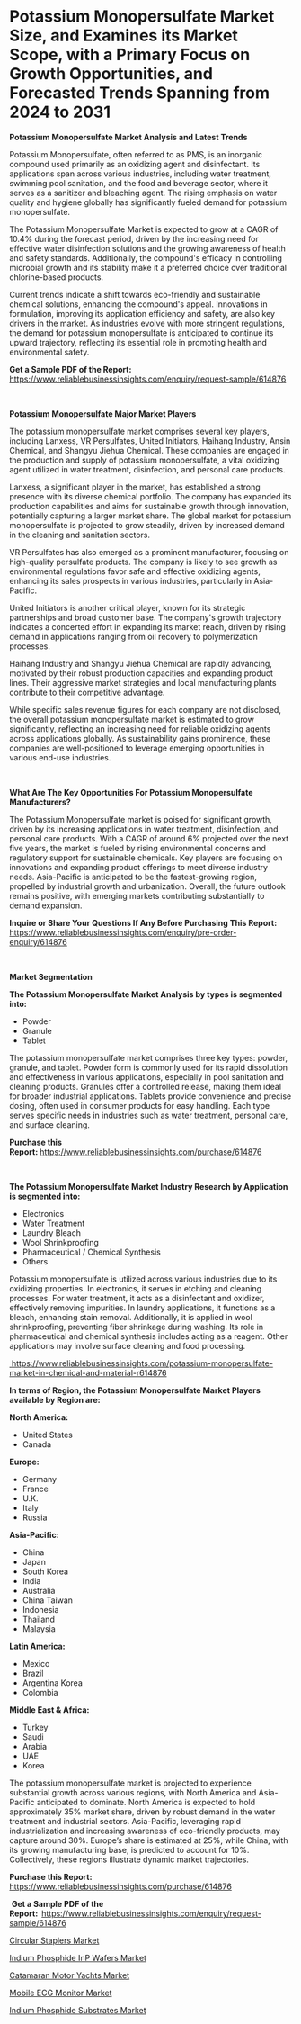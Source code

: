 <p><h1>Potassium Monopersulfate Market Size, and Examines its Market Scope, with a Primary Focus on Growth Opportunities, and Forecasted Trends Spanning from 2024 to 2031</h1></p><p><strong>Potassium Monopersulfate Market Analysis and Latest Trends</strong></p>
<p><p>Potassium Monopersulfate, often referred to as PMS, is an inorganic compound used primarily as an oxidizing agent and disinfectant. Its applications span across various industries, including water treatment, swimming pool sanitation, and the food and beverage sector, where it serves as a sanitizer and bleaching agent. The rising emphasis on water quality and hygiene globally has significantly fueled demand for potassium monopersulfate.</p><p>The Potassium Monopersulfate Market is expected to grow at a CAGR of 10.4% during the forecast period, driven by the increasing need for effective water disinfection solutions and the growing awareness of health and safety standards. Additionally, the compound's efficacy in controlling microbial growth and its stability make it a preferred choice over traditional chlorine-based products. </p><p>Current trends indicate a shift towards eco-friendly and sustainable chemical solutions, enhancing the compound's appeal. Innovations in formulation, improving its application efficiency and safety, are also key drivers in the market. As industries evolve with more stringent regulations, the demand for potassium monopersulfate is anticipated to continue its upward trajectory, reflecting its essential role in promoting health and environmental safety.</p></p>
<p><strong>Get a Sample PDF of the Report:&nbsp;</strong> <a href="https://www.reliablebusinessinsights.com/enquiry/request-sample/614876?utm_campaign=1405&utm_medium=2&utm_source=Github&utm_content=ia&utm_term=01102024&utm_id=potassium-monopersulfate">https://www.reliablebusinessinsights.com/enquiry/request-sample/614876</a></p>
<p>&nbsp;</p>
<p><strong>Potassium Monopersulfate Major Market Players</strong></p>
<p><p>The potassium monopersulfate market comprises several key players, including Lanxess, VR Persulfates, United Initiators, Haihang Industry, Ansin Chemical, and Shangyu Jiehua Chemical. These companies are engaged in the production and supply of potassium monopersulfate, a vital oxidizing agent utilized in water treatment, disinfection, and personal care products.</p><p>Lanxess, a significant player in the market, has established a strong presence with its diverse chemical portfolio. The company has expanded its production capabilities and aims for sustainable growth through innovation, potentially capturing a larger market share. The global market for potassium monopersulfate is projected to grow steadily, driven by increased demand in the cleaning and sanitation sectors.</p><p>VR Persulfates has also emerged as a prominent manufacturer, focusing on high-quality persulfate products. The company is likely to see growth as environmental regulations favor safe and effective oxidizing agents, enhancing its sales prospects in various industries, particularly in Asia-Pacific.</p><p>United Initiators is another critical player, known for its strategic partnerships and broad customer base. The company's growth trajectory indicates a concerted effort in expanding its market reach, driven by rising demand in applications ranging from oil recovery to polymerization processes.</p><p>Haihang Industry and Shangyu Jiehua Chemical are rapidly advancing, motivated by their robust production capacities and expanding product lines. Their aggressive market strategies and local manufacturing plants contribute to their competitive advantage.</p><p>While specific sales revenue figures for each company are not disclosed, the overall potassium monopersulfate market is estimated to grow significantly, reflecting an increasing need for reliable oxidizing agents across applications globally. As sustainability gains prominence, these companies are well-positioned to leverage emerging opportunities in various end-use industries.</p></p>
<p>&nbsp;</p>
<p><strong>What Are The Key Opportunities For Potassium Monopersulfate Manufacturers?</strong></p>
<p><p>The Potassium Monopersulfate market is poised for significant growth, driven by its increasing applications in water treatment, disinfection, and personal care products. With a CAGR of around 6% projected over the next five years, the market is fueled by rising environmental concerns and regulatory support for sustainable chemicals. Key players are focusing on innovations and expanding product offerings to meet diverse industry needs. Asia-Pacific is anticipated to be the fastest-growing region, propelled by industrial growth and urbanization. Overall, the future outlook remains positive, with emerging markets contributing substantially to demand expansion.</p></p>
<p><strong>Inquire or Share Your Questions If Any Before Purchasing This Report:</strong> <a href="https://www.reliablebusinessinsights.com/enquiry/pre-order-enquiry/614876?utm_campaign=1405&utm_medium=2&utm_source=Github&utm_content=ia&utm_term=01102024&utm_id=potassium-monopersulfate">https://www.reliablebusinessinsights.com/enquiry/pre-order-enquiry/614876</a></p>
<p>&nbsp;</p>
<p><strong>Market Segmentation</strong></p>
<p><strong>The Potassium Monopersulfate Market Analysis by types is segmented into:</strong></p>
<p><ul><li>Powder</li><li>Granule</li><li>Tablet</li></ul></p>
<p><p>The potassium monopersulfate market comprises three key types: powder, granule, and tablet. Powder form is commonly used for its rapid dissolution and effectiveness in various applications, especially in pool sanitation and cleaning products. Granules offer a controlled release, making them ideal for broader industrial applications. Tablets provide convenience and precise dosing, often used in consumer products for easy handling. Each type serves specific needs in industries such as water treatment, personal care, and surface cleaning.</p></p>
<p><strong>Purchase this Report:&nbsp;</strong><a href="https://www.reliablebusinessinsights.com/purchase/614876?utm_campaign=1405&utm_medium=2&utm_source=Github&utm_content=ia&utm_term=01102024&utm_id=potassium-monopersulfate">https://www.reliablebusinessinsights.com/purchase/614876</a></p>
<p>&nbsp;</p>
<p><strong>The Potassium Monopersulfate Market Industry Research by Application is segmented into:</strong></p>
<p><ul><li>Electronics</li><li>Water Treatment</li><li>Laundry Bleach</li><li>Wool Shrinkproofing</li><li>Pharmaceutical / Chemical Synthesis</li><li>Others</li></ul></p>
<p><p>Potassium monopersulfate is utilized across various industries due to its oxidizing properties. In electronics, it serves in etching and cleaning processes. For water treatment, it acts as a disinfectant and oxidizer, effectively removing impurities. In laundry applications, it functions as a bleach, enhancing stain removal. Additionally, it is applied in wool shrinkproofing, preventing fiber shrinkage during washing. Its role in pharmaceutical and chemical synthesis includes acting as a reagent. Other applications may involve surface cleaning and food processing.</p></p>
<p><a href="https://www.reliablebusinessinsights.com/potassium-monopersulfate-market-in-chemical-and-material-r614876?utm_campaign=1405&utm_medium=2&utm_source=Github&utm_content=ia&utm_term=01102024&utm_id=potassium-monopersulfate">&nbsp;https://www.reliablebusinessinsights.com/potassium-monopersulfate-market-in-chemical-and-material-r614876</a></p>
<p><strong>In terms of Region, the Potassium Monopersulfate Market Players available by Region are:</strong></p>
<p>
    <p> <strong> North America: </strong>
        <ul>
            <li>United States</li>
            <li>Canada</li>
        </ul>
        </p> 
    <p> <strong> Europe: </strong>
        <ul>
            <li>Germany</li>
            <li>France</li>
            <li>U.K.</li>
            <li>Italy</li>
            <li>Russia</li>
        </ul>
        </p> 
    <p> <strong> Asia-Pacific: </strong>
        <ul>
            <li>China</li>
            <li>Japan</li>
            <li>South Korea</li>
            <li>India</li>
            <li>Australia</li>
            <li>China Taiwan</li>
            <li>Indonesia</li>
            <li>Thailand</li>
            <li>Malaysia</li>
        </ul>
        </p> 
    <p> <strong> Latin America: </strong>
        <ul>
            <li>Mexico</li>
            <li>Brazil</li>
            <li>Argentina Korea</li>
            <li>Colombia</li>
        </ul>
        </p> 
    <p> <strong> Middle East & Africa: </strong>
        <ul>
            <li>Turkey</li>
            <li>Saudi</li>
            <li>Arabia</li>
            <li>UAE</li>
            <li>Korea</li>
        </ul>
    </p>
    </p>
<p><p>The potassium monopersulfate market is projected to experience substantial growth across various regions, with North America and Asia-Pacific anticipated to dominate. North America is expected to hold approximately 35% market share, driven by robust demand in the water treatment and industrial sectors. Asia-Pacific, leveraging rapid industrialization and increasing awareness of eco-friendly products, may capture around 30%. Europe’s share is estimated at 25%, while China, with its growing manufacturing base, is predicted to account for 10%. Collectively, these regions illustrate dynamic market trajectories.</p></p>
<p><strong>Purchase this Report: </strong><a href="https://www.reliablebusinessinsights.com/purchase/614876?utm_campaign=1405&utm_medium=2&utm_source=Github&utm_content=ia&utm_term=01102024&utm_id=potassium-monopersulfate">https://www.reliablebusinessinsights.com/purchase/614876</a></p>
<p>&nbsp;<strong>Get a Sample PDF of the Report:&nbsp;&nbsp;</strong><a href="https://www.reliablebusinessinsights.com/enquiry/request-sample/614876?utm_campaign=1405&utm_medium=2&utm_source=Github&utm_content=ia&utm_term=01102024&utm_id=potassium-monopersulfate">https://www.reliablebusinessinsights.com/enquiry/request-sample/614876</a></p>
<p><strong></strong></p>
<p><p><a href="https://www.linkedin.com/pulse/insights-circular-staplers-market-size-which-expanding-027ze?utm_campaign=1405&utm_medium=2&utm_source=Github&utm_content=ia&utm_term=01102024&utm_id=potassium-monopersulfate">Circular Staplers Market</a></p><p><a href="https://issuu.com/reportprime-2/docs/indium-phosphide-inp-wafers-market-_dc45459310ec95?utm_campaign=1405&utm_medium=2&utm_source=Github&utm_content=ia&utm_term=01102024&utm_id=potassium-monopersulfate">Indium Phosphide InP Wafers Market</a></p><p><a href="https://www.linkedin.com/pulse/catamaran-motor-yachts-market-share-analysis-growth-trends-5skgf?utm_campaign=1405&utm_medium=2&utm_source=Github&utm_content=ia&utm_term=01102024&utm_id=potassium-monopersulfate">Catamaran Motor Yachts Market</a></p><p><a href="https://www.linkedin.com/pulse/what-growth-drivers-mobile-ecg-monitor-market-comprehensive-or2lc?utm_campaign=1405&utm_medium=2&utm_source=Github&utm_content=ia&utm_term=01102024&utm_id=potassium-monopersulfate">Mobile ECG Monitor Market</a></p><p><a href="https://issuu.com/reportprime-2/docs/indium-phosphide-substrates-market-_deda25bdde42a3?utm_campaign=1405&utm_medium=2&utm_source=Github&utm_content=ia&utm_term=01102024&utm_id=potassium-monopersulfate">Indium Phosphide Substrates Market</a></p></p>